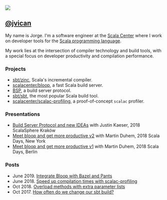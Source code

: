 <!--*-markdown-*-->
<html xmlns="http://www.w3.org/1999/xhtml">
<head>
<meta http-equiv="Content-Type" content="text/html; charset=UTF-8">
<meta http-equiv="X-UA-Compatible" content="IE=edge,chrome=1">
<meta name="author" content="Jorge Vicente Cantero">

<meta property="og:title" content="jvican" />
<meta property="og:description" content="A place to discuss software engineering, developer tooling and Scala." />
<meta property="og:type" content="website" />
<meta property="og:url" content="https://jvican.github.io/" />

<meta name="twitter:card" content="summary"/>
<meta name="twitter:title" content="jvican"/>
<meta name="twitter:description" content=""/>
<meta name="twitter:site" content="@https://www.twitter.com/jvican"/>

<link rel="stylesheet" href="css/monosocialiconsfont.css">
<link rel="shortcut icon" href="images/favicon.ico">
<link rel="stylesheet" type="text/css" media="all" href="css/styles.css">
<link rel="stylesheet" type="text/css" media="all" href="css/et-book.css">
<link href="//cloud.typenetwork.com/projects/3124/fontface.css/" rel="stylesheet" type="text/css">

<title>Welcome to Jorge Vicente Cantero's blog</title>
</head>
<body>
<div id="top-stripe"></div>
<div id="content">
<div id="doc">

<div class="hanging-topic" hyphens="none">
<img id="avatar" src="https://avatars2.githubusercontent.com/u/2462974"/>
<h2 class="topic"><a href="https://twitter.com/jvican">@jvican</a></h3>
</div>

<!-- This document is in Pandoc Markdown format.
     http://daringfireball.net/projects/markdown/
     $ pandoc value-type-hygiene.md -o value-type-hygiene.html
     H/T practicaltypography.com
 -->

My name is Jorge. I'm a software engineer at the [Scala Center][scalacenter]
where I work on developer tools for the [Scala programming
language][scala-lang].

My work lies at the intersection of compiler technology and build tools, with
a special focus on developer productivity and compilation performance.

### Projects

* [sbt/zinc], Scala's incremental compiler.
* [scalacenter/bloop], a fast Scala build server.
* [BSP][scalacenter/bsp], a build server protocol.
* [sbt/sbt], the most popular Scala build tool.
* [scalacenter/scalac-profiling], a proof-of-concept `scalac` profiler.

### Presentations

* [Build Server Protocol and new IDEAs](scalasphere2018) with Justin Kaeser, 2018 ScalaSphere Kraków
* [Meet bloop and get more productive v2](scaladays2018ny) with Martin Duhem, 2018 Scala Days, New York
* [Meet bloop and get more productive v1](scaladays2018be) with Martin Duhem, 2018 Scala Days, Berlin

### Posts

* June 2019. [Integrate Bloop with Bazel and Pants](posts/integrate-bloop-with-bazel-and-pants.html)
* June 2018. [Speed up compilation times with scalac-profiling](posts/scalac-profiling.html)
* Oct 2018. [Overload methods with extra parameter lists](posts/overload-methods-with-more-parameter-lists.html)
* Oct 2017. [How often do we change our sbt build?](posts/git-sbt-analysis.html)

[scalacenter]: https://scala.epfl.ch
[sbt/sbt]: https://github.com/sbt/sbt
[sbt/zinc]: https://github.com/sbt/zinc
[scala-lang]: https://www.scala-lang.org
[scalacenter/bsp]: https://github.com/scalacenter/bsp
[scalacenter/bloop]: https://github.com/scalacenter/bloop
[scalacenter/scalac-profiling]: https://github.com/scalacenter/scalac-profiling

[scalasphere2018]: https://www.youtube.com/watch?v=Ppj0EFns59M
[scaladaysny]: https://www.youtube.com/watch?v=O3H0U2BjUq8
[scaladaysbe]: https://www.youtube.com/watch?v=SIP1Y-0Bxow
